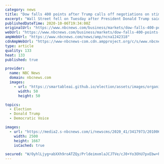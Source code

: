 ```yaml
---
category: news
title: "Dow falls 400 points after Trump calls off negotiations on stimulus package"
excerpt: "Wall Street fell on Tuesday after President Donald Trump said he had would be halting all negotiations on a new round of coronavirus stimulus relief. The Dow Jones Industrial Average fell by almost 400 points,"
publishedDateTime: 2020-10-06T19:34:00Z
originalUrl: "https://www.nbcnews.com/business/markets/dow-falls-400-points-after-trump-calls-negotiations-stimulus-package-n1242318"
webUrl: "https://www.nbcnews.com/business/markets/dow-falls-400-points-after-trump-calls-negotiations-stimulus-package-n1242318"
ampWebUrl: "https://www.nbcnews.com/news/amp/ncna1242318"
cdnAmpWebUrl: "https://www-nbcnews-com.cdn.ampproject.org/c/s/www.nbcnews.com/news/amp/ncna1242318"
type: article
quality: 133
heat: 133
published: true

provider:
  name: NBC News
  domain: nbcnews.com
  images:
    - url: "https://smartableai.github.io/election/assets/images/organizations/nbcnews.com-50x50.jpg"
      width: 50
      height: 50

topics:
  - Election
  - Donald Trump
  - Democratic Voice

images:
  - url: "https://media2.s-nbcnews.com/i/newscms/2020_41/3417973/201006-new-york-stock-exchange-jm-1507_b91cdb57fb0e13b1b7cf21e2e3983820.jpg"
    width: 2500
    height: 1667
    isCached: true

secured: "W/OyhlLjyg+abXXh9roATZQy/PrldeimxmlaJCJTVe/cJ0+Yo3OhU7pxEbw+RoRpe376/8tVR9E/V2gmuWgvoJlTTE90ADNUz/Rh9GXkrf//MzkSlJcg+86YS+G6Mk9ylT38k/qL/uuCsAQZOmo7r7LmC5f1vl4pX4CFaSAY2IMiHUPmBMZg9TA/fj8RP/nbPxvqnY8HZaWLF9+MeNZqOeIotvxcXa8YbqpQ1DAfPssbyhfoNrTA0wL+Iq2wmfPWE8NQ5f4ty62nU6eGz8G0mxTjLF9OO4WNkhIsnvIZHlZdLfBKyNaV9w/ON2+73deUI/ya0+t89fXLka9TXZ3eh1NB5RygXS542u1LkU36tnA=;YGzKA/UdFbnALs2CGZ3zoQ=="
---
```


